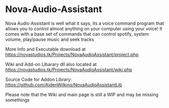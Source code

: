 # Nova-Audio-Assistant

Nova Audio Assistant is well what it says, its a voice command program that allows you to control almost anything on your computer using your voice!
It comes with a base set of commands that can control spotify, system volume, play/pause music and seek tracks

More Info and Executable download at https://novastudios.tk/Projects/NovaAudioAssistant/project.php

Wiki and Add-on Libarary dll also located at https://novastudios.tk/Projects/NovaAudioAssistant/wiki.php

Source Code for Addon Library: https://github.com/AidenWilkins/NovaAudioAssistantLib

Please note that the Wiki and main page is still a WIP and may be missing somethings
